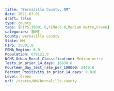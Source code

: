 ```yaml
---
title: "Bernalillo County, NM"
date: 2021-07-01
draft: false
type: county
tags: [FIPS:35001.0,FEMA:6.0,Medium metro,Green]
categories: [NM]
County: Bernalillo County
State: NM
FIPS: 35001.0
FEMA_Region: 6.0
Population: 679121.0
NCHS_Urban_Rural_Classification: Medium metro
Tests_in_prior_14_days: 16630.0
Fourteen_day_test_rate_per_100000: 2449.0
Percent_Positivity_in_prior_14_days: 0.016
Level: Green
url: /states/NM/bernalillo-county
---
```



